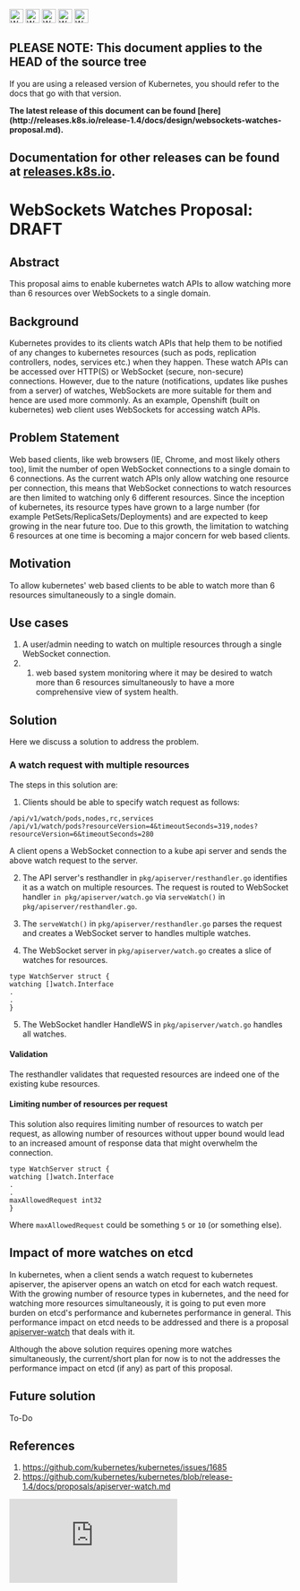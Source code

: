 <!-- BEGIN MUNGE: UNVERSIONED_WARNING -->

<!-- BEGIN STRIP_FOR_RELEASE -->

<img src="http://kubernetes.io/kubernetes/img/warning.png" alt="WARNING"
     width="25" height="25">
<img src="http://kubernetes.io/kubernetes/img/warning.png" alt="WARNING"
     width="25" height="25">
<img src="http://kubernetes.io/kubernetes/img/warning.png" alt="WARNING"
     width="25" height="25">
<img src="http://kubernetes.io/kubernetes/img/warning.png" alt="WARNING"
     width="25" height="25">
<img src="http://kubernetes.io/kubernetes/img/warning.png" alt="WARNING"
     width="25" height="25">

<h2>PLEASE NOTE: This document applies to the HEAD of the source tree</h2>

If you are using a released version of Kubernetes, you should
refer to the docs that go with that version.

<!-- TAG RELEASE_LINK, added by the munger automatically -->
<strong>
The latest release of this document can be found
[here](http://releases.k8s.io/release-1.4/docs/design/websockets-watches-proposal.md).

Documentation for other releases can be found at
[releases.k8s.io](http://releases.k8s.io).
</strong>
--

<!-- END STRIP_FOR_RELEASE -->

<!-- END MUNGE: UNVERSIONED_WARNING -->

# WebSockets Watches Proposal: DRAFT

## Abstract

This proposal aims to enable kubernetes watch APIs to allow watching more than 6 resources
over WebSockets to a single domain.

## Background

Kubernetes provides to its clients watch APIs that help them to be notified of any changes to kubernetes
resources (such as pods, replication controllers, nodes, services etc.) when they happen. These watch APIs
can be accessed over HTTP(S) or WebSocket (secure, non-secure) connections. However, due to the nature
(notifications, updates like pushes from a server) of watches, WebSockets are more suitable for them and
hence are used more commonly. As an example, Openshift (built on kubernetes) web client uses WebSockets
for accessing watch APIs.

## Problem Statement

Web based clients, like web browsers (IE, Chrome, and most likely others too), limit the number of open
WebSocket connections to a single domain to 6 connections. As the current watch APIs only allow watching
one resource per connection, this means that WebSocket connections to watch resources are then limited to
watching only 6 different resources. Since the inception of kubernetes, its resource types have grown to
a large number (for example PetSets/ReplicaSets/Deployments) and are expected to keep growing in the near
future too. Due to this growth, the limitation to watching 6 resources at one time is becoming a major
concern for web based clients.

## Motivation

To allow kubernetes' web based clients to be able to watch more than 6 resources simultaneously
to a single domain.

## Use cases

1. A user/admin needing to watch on multiple resources through a single WebSocket connection.
2. 1. web based system monitoring where it may be desired to watch more than 6 resources simultaneously
to have a more comprehensive view of system health.

## Solution

Here we discuss a solution to address the problem.

### A watch request with multiple resources 

The steps in this solution are:

1. Clients should be able to specify watch request as follows:

```
/api/v1/watch/pods,nodes,rc,services
/api/v1/watch/pods?resourceVersion=4&timeoutSeconds=319,nodes?resourceVersion=6&timeoutSeconds=280
```

  A client opens a WebSocket connection to a kube api server and sends the above watch request to the server.

2. The API server's resthandler in `pkg/apiserver/resthandler.go` identifies it as a watch on multiple resources. 
The request is routed to WebSocket handler `in pkg/apiserver/watch.go` via `serveWatch()` in `pkg/apiserver/resthandler.go`.

3. The `serveWatch()` in `pkg/apiserver/resthandler.go` parses the request and creates a WebSocket
server to handles multiple watches. 

4. The WebSocket server in `pkg/apiserver/watch.go` creates a slice of watches for resources.

```
type WatchServer struct {
watching []watch.Interface
.
.
}
```

5. The WebSocket handler HandleWS in `pkg/apiserver/watch.go` handles all watches.

#### Validation

The resthandler validates that requested resources are indeed one of the existing kube resources.

#### Limiting number of resources per request

This solution also requires limiting number of resources to watch per request, as allowing
number of resources without upper bound would lead to an increased amount of response data that
might overwhelm the connection.

```
type WatchServer struct {
watching []watch.Interface
.
.
maxAllowedRequest int32
}
```

Where `maxAllowedRequest` could be something `5` or `10` (or something else).

## Impact of more watches on etcd

In kubernetes, when a client sends a watch request to kubernetes apiserver, the apiserver opens an watch on etcd
for each watch request. With the growing number of resource types in kubernetes, and the need for watching more
resources simultaneously, it is going to put even more burden on etcd's performance and kubernetes performance
in general. This performance impact on etcd needs to be addressed and there is a proposal [apiserver-watch](https://github.com/kubernetes/kubernetes/blob/release-1.4/docs/proposals/apiserver-watch.md) 
that deals with it.

Although the above solution requires opening more watches simultaneously, the current/short plan for now is to not
the addresses the performance impact on etcd (if any) as part of this proposal.  

## Future solution
To-Do

## References

1. https://github.com/kubernetes/kubernetes/issues/1685
2. https://github.com/kubernetes/kubernetes/blob/release-1.4/docs/proposals/apiserver-watch.md

<!-- BEGIN MUNGE: GENERATED_ANALYTICS -->
[![Analytics](https://kubernetes-site.appspot.com/UA-36037335-10/GitHub/docs/design/websockets-watches-proposal.md?pixel)]()
<!-- END MUNGE: GENERATED_ANALYTICS -->
